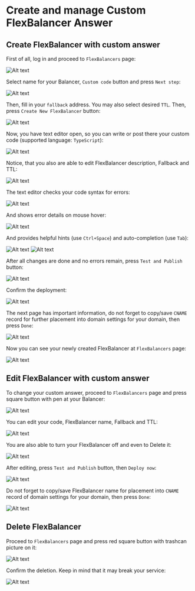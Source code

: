 # Create and manage Custom FlexBalancer Answer

## Create FlexBalancer with custom answer 

First of all, log in and proceed to `FlexBalancers` page:

![Alt text](img/create_page_1.png?raw=true "Create Step 1")

Select name for your Balancer, `Custom code` button and press `Next step`:

![Alt text](img/create_page_2.png?raw=true "Create Step 2")

Then, fill in your `fallback` address. You may also select desired `TTL`. Then, press `Create New FlexBalancer` button: 

![Alt text](img/create_page_3.png?raw=true "Create Step 3")

Now, you have text editor open, so you can write or post there your custom code (supported language: `TypeScript`):

![Alt text](img/create_page_4.png?raw=true "Create Step 4")

Notice, that you also are able to edit FlexBalancer description, Fallback and TTL:

![Alt text](img/create_page_5.png?raw=true "Create Step 5")

The text editor checks your code syntax for errors:

![Alt text](img/create_page_5_1.png?raw=true "Code validation 1")

And shows error details on mouse hover:

![Alt text](img/create_page_5_1_1.png?raw=true "Code validation 2")

And provides helpful hints (use `Ctrl+Space`) and auto-completion (use `Tab`):

![Alt text](img/create_page_5_2.png?raw=true "Hint 1")
![Alt text](img/create_page_5_3.png?raw=true "Hint 2")

After all changes are done and no errors remain, press `Test and Publish` button: 

![Alt text](img/create_page_6.png?raw=true "Create Step 6")

Confirm the deployment:

![Alt text](img/create_page_7.png?raw=true "Create Step 7")

The next page has important information, do not forget to copy/save `CNAME` record for further placement into domain settings for your domain, then press `Done`: 

![Alt text](img/create_page_8.png?raw=true "Create Step 8")

Now you can see your newly created FlexBalancer at `FlexBalancers` page:

![Alt text](img/create_page_9.png?raw=true "Create Step 9")

## Edit FlexBalancer with custom answer

To change your custom answer, proceed to `FlexBalancers` page and press square button with pen at your Balancer:

![Alt text](img/edit_flex_1.png?raw=true "Edit Step 1")

You can edit your code, FlexBalancer name, Fallback and TTL:

![Alt text](img/edit_flex_2.png?raw=true "Edit Step 2")

You are also able to turn your FlexBalancer off and even to Delete it:

![Alt text](img/edit_flex_3.png?raw=true "Edit Step 3")

After editing, press `Test and Publish` button, then `Deploy now`:

![Alt text](img/edit_flex_4.png?raw=true "Edit Step 4")

Do not forget to copy/save FlexBalancer name for placement into `CNAME` record of domain settings for your domain, then press `Done`:

![Alt text](img/edit_flex_5.png?raw=true "Edit Step 5")
 
## Delete FlexBalancer

Proceed to `FlexBalancers` page and press red square button with trashcan picture on it:

![Alt text](img/delete_flex_1.png?raw=true "Delete Step 1")

Confirm the deletion. Keep in mind that it may break your service:

![Alt text](img/delete_flex_2.png?raw=true "Delete Step 2")
